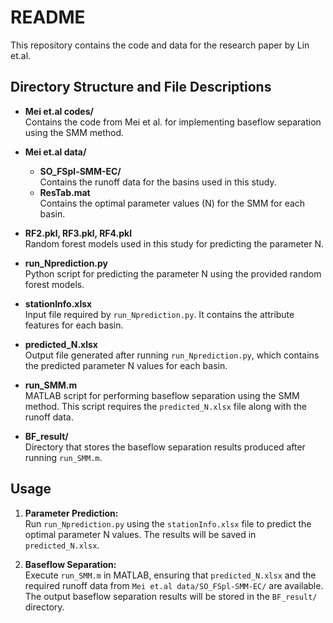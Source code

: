 # README

This repository contains the code and data for the research paper by Lin et.al.

## Directory Structure and File Descriptions

- **Mei et.al codes/**  
  Contains the code from Mei et al. for implementing baseflow separation using the SMM method.

- **Mei et.al data/**  
  - **SO_FSpl-SMM-EC/**  
    Contains the runoff data for the basins used in this study.  
  - **ResTab.mat**  
    Contains the optimal parameter values (N) for the SMM for each basin.

- **RF2.pkl, RF3.pkl, RF4.pkl**  
  Random forest models used in this study for predicting the parameter N.

- **run_Nprediction.py**  
  Python script for predicting the parameter N using the provided random forest models.

- **stationInfo.xlsx**  
  Input file required by `run_Nprediction.py`. It contains the attribute features for each basin.

- **predicted_N.xlsx**  
  Output file generated after running `run_Nprediction.py`, which contains the predicted parameter N values for each basin.

- **run_SMM.m**  
  MATLAB script for performing baseflow separation using the SMM method. This script requires the `predicted_N.xlsx` file along with the runoff data.

- **BF_result/**  
  Directory that stores the baseflow separation results produced after running `run_SMM.m`.

## Usage

1. **Parameter Prediction:**  
   Run `run_Nprediction.py` using the `stationInfo.xlsx` file to predict the optimal parameter N values. The results will be saved in `predicted_N.xlsx`.

2. **Baseflow Separation:**  
   Execute `run_SMM.m` in MATLAB, ensuring that `predicted_N.xlsx` and the required runoff data from `Mei et.al data/SO_FSpl-SMM-EC/` are available. The output baseflow separation results will be stored in the `BF_result/` directory.

